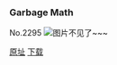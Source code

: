 ### Garbage Math
No.2295
![图片不见了~~~](https://imgs.xkcd.com/comics/garbage_math.png)

[原址](https://xkcd.com//2295) [下载](https://imgs.xkcd.com/comics/garbage_math.png)

